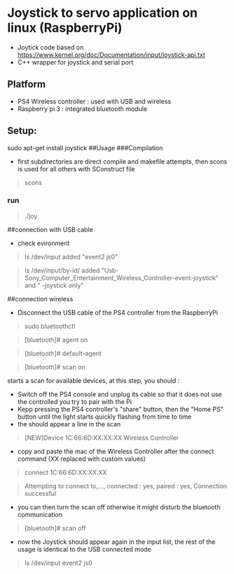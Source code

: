 

# Joystick to servo application on linux (RaspberryPi)
- Joytick code based on
https://www.kernel.org/doc/Documentation/input/joystick-api.txt
- C++ wrapper for joystick and serial port

## Platform
- PS4 Wireless controller : used with USB and wireless
- Raspberry pi 3 : integrated bluetooth module

## Setup:
sudo apt-get install joystick
##Usage
###Compilation
- first subdirectories are direct compile and makefile attempts, then scons is used for all others with SConstruct file

>scons

### run
>./joy

##connection with USB cable
- check evironment
>ls /dev/input
added "event2 js0"

>ls /dev/input/by-id/
added "Usb-Sony_Computer_Entertainment_Wireless_Controller-event-joystick" and " -joystick only"

##connection wireless
- Disconnect the USB cable of the PS4 controller from the RaspberryPi
>sudo bluetoothctl

>[bluetooth]# agent on

>[bluetooth]# default-agent

>[bluetooth]# scan on

starts a scan for available devices, at this step, you should :
- Switch off the PS4 console and unplug its cable so that it does not use the controlled you try to pair with the Pi
- Kepp pressing the PS4 controller's "share" button, then the "Home PS" button until the light starts quickly flashing from time to time
- the should appear a line in the scan

>[NEW]Device 1C:66:6D:XX:XX:XX Wireless Controller

- copy and paste the mac of the Wireless Controller after the connect command (XX replaced with custom values)

>connect 1C:66:6D:XX:XX:XX

>Attempting to connect to,..., connected : yes, paired : yes, Connection successful

- you can then turn the scan off otherwise it might disturb the bluetooth communication

>[bluetooth]# scan off

- now the Joystick should appear again in the input list, the rest of the usage is identical to the USB connected mode
 
>ls /dev/input
> event2 js0
